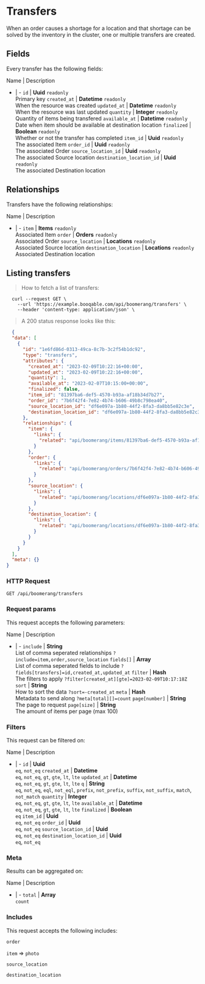 # Transfers

When an order causes a shortage for a location and that shortage can be solved by the inventory in the cluster, one or multiple transfers are created.

## Fields
Every transfer has the following fields:

Name | Description
- | -
`id` | **Uuid** `readonly`<br>Primary key
`created_at` | **Datetime** `readonly`<br>When the resource was created
`updated_at` | **Datetime** `readonly`<br>When the resource was last updated
`quantity` | **Integer** `readonly`<br>Quantity of items being transfered
`available_at` | **Datetime** `readonly`<br>Date when item should be available at destination location
`finalized` | **Boolean** `readonly`<br>Whether or not the transfer has completed
`item_id` | **Uuid** `readonly`<br>The associated Item
`order_id` | **Uuid** `readonly`<br>The associated Order
`source_location_id` | **Uuid** `readonly`<br>The associated Source location
`destination_location_id` | **Uuid** `readonly`<br>The associated Destination location


## Relationships
Transfers have the following relationships:

Name | Description
- | -
`item` | **Items** `readonly`<br>Associated Item
`order` | **Orders** `readonly`<br>Associated Order
`source_location` | **Locations** `readonly`<br>Associated Source location
`destination_location` | **Locations** `readonly`<br>Associated Destination location


## Listing transfers



> How to fetch a list of transfers:

```shell
  curl --request GET \
    --url 'https://example.booqable.com/api/boomerang/transfers' \
    --header 'content-type: application/json' \
```

> A 200 status response looks like this:

```json
  {
  "data": [
    {
      "id": "1e6fd86d-0313-49ca-8c7b-3c2f54b1dc92",
      "type": "transfers",
      "attributes": {
        "created_at": "2023-02-09T10:22:16+00:00",
        "updated_at": "2023-02-09T10:22:16+00:00",
        "quantity": 1,
        "available_at": "2023-02-07T10:15:00+00:00",
        "finalized": false,
        "item_id": "81397ba6-def5-4570-b93a-af18b34d7b27",
        "order_id": "7b6f42f4-7e82-4b74-b606-49b8c798ea40",
        "source_location_id": "df6e097a-1b80-44f2-8fa3-da8bb5e82c3e",
        "destination_location_id": "df6e097a-1b80-44f2-8fa3-da8bb5e82c3e"
      },
      "relationships": {
        "item": {
          "links": {
            "related": "api/boomerang/items/81397ba6-def5-4570-b93a-af18b34d7b27"
          }
        },
        "order": {
          "links": {
            "related": "api/boomerang/orders/7b6f42f4-7e82-4b74-b606-49b8c798ea40"
          }
        },
        "source_location": {
          "links": {
            "related": "api/boomerang/locations/df6e097a-1b80-44f2-8fa3-da8bb5e82c3e"
          }
        },
        "destination_location": {
          "links": {
            "related": "api/boomerang/locations/df6e097a-1b80-44f2-8fa3-da8bb5e82c3e"
          }
        }
      }
    }
  ],
  "meta": {}
}
```

### HTTP Request

`GET /api/boomerang/transfers`

### Request params

This request accepts the following parameters:

Name | Description
- | -
`include` | **String** <br>List of comma seperated relationships `?include=item,order,source_location`
`fields[]` | **Array** <br>List of comma seperated fields to include `?fields[transfers]=id,created_at,updated_at`
`filter` | **Hash** <br>The filters to apply `?filter[created_at][gte]=2023-02-09T10:17:18Z`
`sort` | **String** <br>How to sort the data `?sort=-created_at`
`meta` | **Hash** <br>Metadata to send along `?meta[total][]=count`
`page[number]` | **String** <br>The page to request
`page[size]` | **String** <br>The amount of items per page (max 100)


### Filters

This request can be filtered on:

Name | Description
- | -
`id` | **Uuid** <br>`eq`, `not_eq`
`created_at` | **Datetime** <br>`eq`, `not_eq`, `gt`, `gte`, `lt`, `lte`
`updated_at` | **Datetime** <br>`eq`, `not_eq`, `gt`, `gte`, `lt`, `lte`
`q` | **String** <br>`eq`, `not_eq`, `eql`, `not_eql`, `prefix`, `not_prefix`, `suffix`, `not_suffix`, `match`, `not_match`
`quantity` | **Integer** <br>`eq`, `not_eq`, `gt`, `gte`, `lt`, `lte`
`available_at` | **Datetime** <br>`eq`, `not_eq`, `gt`, `gte`, `lt`, `lte`
`finalized` | **Boolean** <br>`eq`
`item_id` | **Uuid** <br>`eq`, `not_eq`
`order_id` | **Uuid** <br>`eq`, `not_eq`
`source_location_id` | **Uuid** <br>`eq`, `not_eq`
`destination_location_id` | **Uuid** <br>`eq`, `not_eq`


### Meta

Results can be aggregated on:

Name | Description
- | -
`total` | **Array** <br>`count`


### Includes

This request accepts the following includes:

`order`


`item` => 
`photo`




`source_location`


`destination_location`





